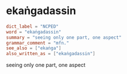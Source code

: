 # ekaṅgadassin

``` toml
dict_label = "NCPED"
word = "ekaṅgadassin"
summary = "seeing only one part, one aspect"
grammar_comment = "mfn."
see_also = ["ekaṅga"]
also_written_as = ["ekaṅgadassin"]
```

seeing only one part, one aspect

